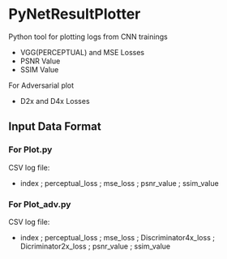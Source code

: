 # PyNetResultPlotter
Python tool for plotting logs from CNN trainings

- VGG(PERCEPTUAL) and MSE Losses
- PSNR Value
- SSIM Value

For Adversarial plot
- D2x and D4x Losses

## Input Data Format

### For Plot.py
CSV log file: 
* index ; perceptual_loss ; mse_loss ; psnr_value ; ssim_value

### For Plot_adv.py
CSV log file: 
* index ; perceptual_loss ; mse_loss ; Discriminator4x_loss ; Dicriminator2x_loss ; psnr_value ; ssim_value
